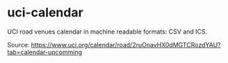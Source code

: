 # uci-calendar

UCI road venues calendar in machine readable formats: CSV and ICS.

Source: https://www.uci.org/calendar/road/2ruOnavHX0dMGTCRozdYAU?tab=calendar-upcomming
